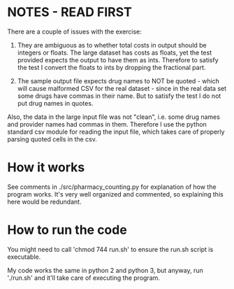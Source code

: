 # NOTES - READ FIRST

There are a couple of issues with the exercise:

1. They are ambiguous as to whether total costs in output should be integers or floats. The large dataset has costs as floats, yet the test provided expects the output to have them as ints. Therefore to satisfy the test I convert the floats to ints by dropping the fractional part.

2. The sample output file expects drug names to NOT be quoted - which will cause malformed CSV for the real dataset - since in the real data set some drugs have commas in their name. But to satisfy the test I do not put drug names in quotes.

Also, the data in the large input file was not "clean", i.e. some drug names and provider names had commas in them. Therefore I use the python standard csv module for reading the input file, which takes care of properly parsing quoted cells in the csv.

# How it works 

See comments in ./src/pharmacy_counting.py for explanation of how the program works. It's very well organized and commented, so explaining this here would be redundant.

# How to run the code 

You might need to call 'chmod 744 run.sh' to ensure the run.sh script is executable.

My code works the same in python 2 and python 3, but anyway, run './run.sh' and it'll take care of executing the program.


